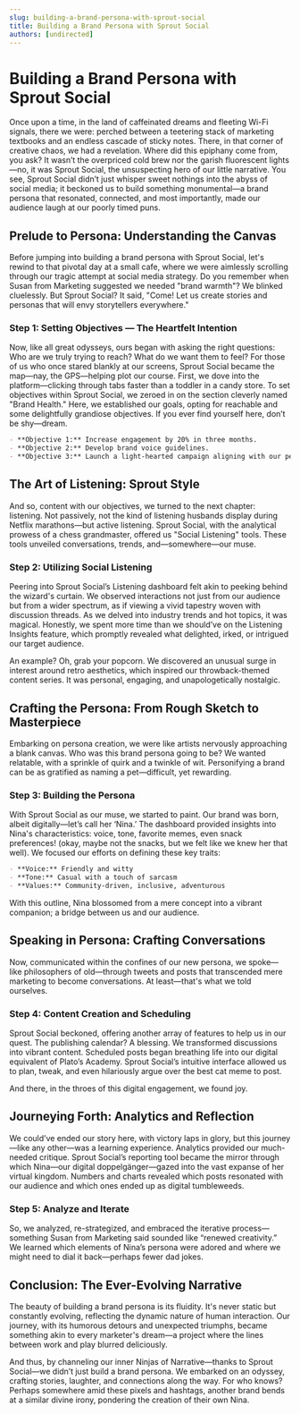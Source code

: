 ```yaml
---
slug: building-a-brand-persona-with-sprout-social
title: Building a Brand Persona with Sprout Social
authors: [undirected]
---
```



# Building a Brand Persona with Sprout Social

Once upon a time, in the land of caffeinated dreams and fleeting Wi-Fi signals, there we were: perched between a teetering stack of marketing textbooks and an endless cascade of sticky notes. There, in that corner of creative chaos, we had a revelation. Where did this epiphany come from, you ask? It wasn’t the overpriced cold brew nor the garish fluorescent lights—no, it was Sprout Social, the unsuspecting hero of our little narrative. You see, Sprout Social didn’t just whisper sweet nothings into the abyss of social media; it beckoned us to build something monumental—a brand persona that resonated, connected, and most importantly, made our audience laugh at our poorly timed puns.

## Prelude to Persona: Understanding the Canvas

Before jumping into building a brand persona with Sprout Social, let's rewind to that pivotal day at a small cafe, where we were aimlessly scrolling through our tragic attempt at social media strategy. Do you remember when Susan from Marketing suggested we needed "brand warmth"? We blinked cluelessly. But Sprout Social? It said, "Come! Let us create stories and personas that will envy storytellers everywhere."

### Step 1: Setting Objectives — The Heartfelt Intention

Now, like all great odysseys, ours began with asking the right questions: Who are we truly trying to reach? What do we want them to feel? For those of us who once stared blankly at our screens, Sprout Social became the map—nay, the GPS—helping plot our course. First, we dove into the platform—clicking through tabs faster than a toddler in a candy store. To set objectives within Sprout Social, we zeroed in on the section cleverly named "Brand Health." Here, we established our goals, opting for reachable and some delightfully grandiose objectives. If you ever find yourself here, don’t be shy—dream.

```markdown
- **Objective 1:** Increase engagement by 20% in three months.
- **Objective 2:** Develop brand voice guidelines.
- **Objective 3:** Launch a light-hearted campaign aligning with our persona.
```

## The Art of Listening: Sprout Style

And so, content with our objectives, we turned to the next chapter: listening. Not passively, not the kind of listening husbands display during Netflix marathons—but active listening. Sprout Social, with the analytical prowess of a chess grandmaster, offered us "Social Listening" tools. These tools unveiled conversations, trends, and—somewhere—our muse.

### Step 2: Utilizing Social Listening

Peering into Sprout Social’s Listening dashboard felt akin to peeking behind the wizard's curtain. We observed interactions not just from our audience but from a wider spectrum, as if viewing a vivid tapestry woven with discussion threads. As we delved into industry trends and hot topics, it was magical. Honestly, we spent more time than we should’ve on the Listening Insights feature, which promptly revealed what delighted, irked, or intrigued our target audience.

An example? Oh, grab your popcorn. We discovered an unusual surge in interest around retro aesthetics, which inspired our throwback-themed content series. It was personal, engaging, and unapologetically nostalgic.

## Crafting the Persona: From Rough Sketch to Masterpiece

Embarking on persona creation, we were like artists nervously approaching a blank canvas. Who was this brand persona going to be? We wanted relatable, with a sprinkle of quirk and a twinkle of wit. Personifying a brand can be as gratified as naming a pet—difficult, yet rewarding.

### Step 3: Building the Persona

With Sprout Social as our muse, we started to paint. Our brand was born, albeit digitally—let’s call her ‘Nina.’ The dashboard provided insights into Nina's characteristics: voice, tone, favorite memes, even snack preferences! (okay, maybe not the snacks, but we felt like we knew her that well). We focused our efforts on defining these key traits:

```markdown
- **Voice:** Friendly and witty
- **Tone:** Casual with a touch of sarcasm
- **Values:** Community-driven, inclusive, adventurous
```

With this outline, Nina blossomed from a mere concept into a vibrant companion; a bridge between us and our audience.

## Speaking in Persona: Crafting Conversations

Now, communicated within the confines of our new persona, we spoke—like philosophers of old—through tweets and posts that transcended mere marketing to become conversations. At least—that's what we told ourselves.

### Step 4: Content Creation and Scheduling

Sprout Social beckoned, offering another array of features to help us in our quest. The publishing calendar? A blessing. We transformed discussions into vibrant content. Scheduled posts began breathing life into our digital equivalent of Plato’s Academy. Sprout Social’s intuitive interface allowed us to plan, tweak, and even hilariously argue over the best cat meme to post.

And there, in the throes of this digital engagement, we found joy.

## Journeying Forth: Analytics and Reflection

We could’ve ended our story here, with victory laps in glory, but this journey—like any other—was a learning experience. Analytics provided our much-needed critique. Sprout Social’s reporting tool became the mirror through which Nina—our digital doppelgänger—gazed into the vast expanse of her virtual kingdom. Numbers and charts revealed which posts resonated with our audience and which ones ended up as digital tumbleweeds.

### Step 5: Analyze and Iterate

So, we analyzed, re-strategized, and embraced the iterative process—something Susan from Marketing said sounded like “renewed creativity.” We learned which elements of Nina’s persona were adored and where we might need to dial it back—perhaps fewer dad jokes.

## Conclusion: The Ever-Evolving Narrative

The beauty of building a brand persona is its fluidity. It's never static but constantly evolving, reflecting the dynamic nature of human interaction. Our journey, with its humorous detours and unexpected triumphs, became something akin to every marketer's dream—a project where the lines between work and play blurred deliciously.

And thus, by channeling our inner Ninjas of Narrative—thanks to Sprout Social—we didn’t just build a brand persona. We embarked on an odyssey, crafting stories, laughter, and connections along the way. For who knows? Perhaps somewhere amid these pixels and hashtags, another brand bends at a similar divine irony, pondering the creation of their own Nina.
